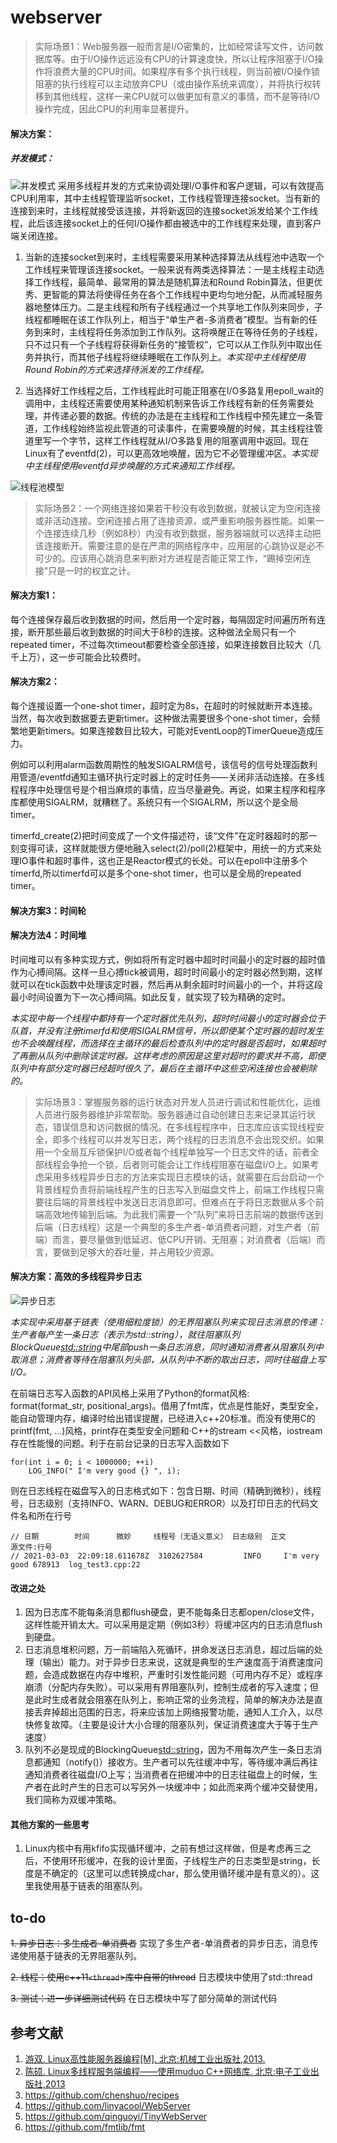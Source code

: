 # webserver

> 实际场景1：Web服务器一般而言是I/O密集的，比如经常读写文件，访问数据库等。由于I/O操作远远没有CPU的计算速度快，所以让程序阻塞于I/O操作将浪费大量的CPU时间。如果程序有多个执行线程，则当前被I/O操作锁阻塞的执行线程可以主动放弃CPU（或由操作系统来调度），并将执行权转移到其他线程，这样一来CPU就可以做更加有意义的事情，而不是等待I/O操作完成，因此CPU的利用率显著提升。
#### 解决方案：
##### 并发模式：
![并发模式](docs/并发模式.png)
采用多线程并发的方式来协调处理I/O事件和客户逻辑，可以有效提高CPU利用率，其中主线程管理监听socket，工作线程管理连接socket。当有新的连接到来时，主线程就接受该连接，并将新返回的连接socket派发给某个工作线程，此后该连接socket上的任何I/O操作都由被选中的工作线程来处理，直到客户端关闭连接。


1.	当新的连接socket到来时，主线程需要采用某种选择算法从线程池中选取一个工作线程来管理该连接socket。一般来说有两类选择算法：一是主线程主动选择工作线程，最简单、最常用的算法是随机算法和Round Robin算法，但更优秀、更智能的算法将使得任务在各个工作线程中更均匀地分配，从而减轻服务器地整体压力。二是主线程和所有子线程通过一个共享地工作队列来同步，子线程都睡眠在该工作队列上，相当于“单生产者-多消费者”模型。当有新的任务到来时，主线程将任务添加到工作队列。这将唤醒正在等待任务的子线程，只不过只有一个子线程将获得新任务的“接管权”，它可以从工作队列中取出任务并执行，而其他子线程将继续睡眠在工作队列上。_本实现中主线程使用Round Robin的方式来选择待派发的工作线程。_

2.	当选择好工作线程之后，工作线程此时可能正阻塞在I/O多路复用epoll_wait的调用中，主线程还需要使用某种通知机制来告诉工作线程有新的任务需要处理，并传递必要的数据。传统的办法是在主线程和工作线程中预先建立一条管道，工作线程始终监视此管道的可读事件，在需要唤醒的时候，其主线程往管道里写一个字节，这样工作线程就从I/O多路复用的阻塞调用中返回。现在Linux有了eventfd(2)，可以更高效地唤醒，因为它不必管理缓冲区。_本实现中主线程使用eventfd异步唤醒的方式来通知工作线程。_

![线程池模型](docs/线程池模型.png)

> 实际场景2：一个网络连接如果若干秒没有收到数据，就被认定为空闲连接或非活动连接。空闲连接占用了连接资源，或严重影响服务器性能。如果一个连接连续几秒（例如8秒）内没有收到数据，服务器端就可以选择主动把该连接断开。需要注意的是在严肃的网络程序中，应用层的心跳协议是必不可少的。应该用心跳消息来判断对方进程是否能正常工作，“踢掉空闲连接”只是一时的权宜之计。
#### 解决方案1：
每个连接保存最后收到数据的时间，然后用一个定时器，每隔固定时间遍历所有连接，断开那些最后收到数据的时间大于8秒的连接。这种做法全局只有一个repeated timer，不过每次timeout都要检查全部连接，如果连接数目比较大（几千上万），这一步可能会比较费时。

#### 解决方案2：
每个连接设置一个one-shot timer，超时定为8s，在超时的时候就断开本连接。当然，每次收到数据要去更新timer。这种做法需要很多个one-shot timer，会频繁地更新timers。如果连接数目比较大，可能对EventLoop的TimerQueue造成压力。

例如可以利用alarm函数周期性的触发SIGALRM信号，该信号的信号处理函数利用管道/eventfd通知主循环执行定时器上的定时任务——关闭非活动连接。在多线程程序中处理信号是个相当麻烦的事情，应当尽量避免。再说，如果主程序和程序库都使用SIGALRM，就糟糕了。系统只有一个SIGALRM，所以这个是全局timer。

timerfd_create(2)把时间变成了一个文件描述符，该“文件”在定时器超时的那一刻变得可读，这样就能很方便地融入select(2)/poll(2)框架中，用统一的方式来处理IO事件和超时事件，这也正是Reactor模式的长处。可以在epoll中注册多个timerfd,所以timerfd可以是多个one-shot timer，也可以是全局的repeated timer。

#### 解决方案3：时间轮
#### 解决方法4：时间堆
时间堆可以有多种实现方式，例如将所有定时器中超时时间最小的定时器的超时值作为心搏间隔。这样一旦心搏tick被调用，超时时间最小的定时器必然到期，这样就可以在tick函数中处理该定时器，然后再从剩余超时时间最小的一个，并将这段最小时间设置为下一次心搏间隔。如此反复，就实现了较为精确的定时。

_本实现中每一个线程中都持有一个定时器优先队列，超时时间最小的定时器会位于队首，并没有注册timerfd和使用SIGALRM信号，所以即使某个定时器的超时发生也不会唤醒线程，而选择在主循环的最后检查队列中的定时器是否超时，如果超时了再删从队列中删除该定时器。这样考虑的原因是这里对超时的要求并不高，即使队列中有部分定时器已经超时很久了，最后在主循环中这些空闲连接也会被剔除的。_

> 实际场景3：掌握服务器的运行状态对开发人员进行调试和性能优化，运维人员进行服务器维护非常帮助。服务器通过自动创建日志来记录其运行状态，错误信息和访问数据的情况。在多线程程序中，日志库应该实现线程安全，即多个线程可以并发写日志，两个线程的日志消息不会出现交织。如果用一个全局互斥锁保护I/O或者每个线程单独写一个日志文件的话，前者全部线程会争抢一个锁，后者则可能会让工作线程阻塞在磁盘I/O上。如果考虑采用多线程异步日志的方法来实现日志模块的话，就需要在后台启动一个背景线程负责将前端线程产生的日志写入到磁盘文件上，前端工作线程只需要往后端的背景线程中发送日志消息即可。但难点在于将日志数据从多个前端高效地传输到后端。为此我们需要一个“队列”来将日志前端的数据传送到后端（日志线程）这是一个典型的多生产者-单消费者问题，对生产者（前端）而言，要尽量做到低延迟、低CPU开销、无阻塞；对消费者（后端）而言，要做到足够大的吞吐量，并占用较少资源。

#### 解决方案：高效的多线程异步日志

![异步日志](docs/异步日志.png)

_本实现中采用基于链表（使用细粒度锁）的无界阻塞队列来实现日志消息的传递：生产者每产生一条日志（表示为std::string），就往阻塞队列BlockQueue<std::string>中尾部push一条日志消息，同时通知消费者从阻塞队列中取消息；消费者等待在阻塞队列头部，从队列中不断的取出日志，同时往磁盘上写I/O。_

在前端日志写入函数的API风格上采用了Python的format风格:  format(format_str,  positional_args)。借用了fmt库，优点是性能好，类型安全，能自动管理内存，编译时给出错误提醒，已经进入c++20标准。而没有使用C的printf(fmt, ...)风格，print存在类型安全问题和·C++的stream <<风格，iostream存在性能慢的问题。利于在前台记录的日志写入函数如下
```
for(int i = 0; i < 1000000; ++i)
    LOG_INFO(" I'm very good {} ", i);
```
则在日志线程在磁盘写入的日志格式如下：包含日期、时间（精确到微秒），线程号，日志级别（支持INFO、WARN、DEBUG和ERROR）以及打印日志的代码文件名和所在行号
```
// 日期        时间      微妙     线程号（无语义意义） 日志级别  正文                  源文件:行号 
// 2021-03-03  22:09:18.611678Z  3102627584         INFO     I'm very good 678913  log_test3.cpp:22
```
#### 改进之处

1. 因为日志库不能每条消息都flush硬盘，更不能每条日志都open/close文件，这样性能开销太大。可以采用是定期（例如3秒）将缓冲区内的日志消息flush到硬盘。
2. 日志消息堆积问题，万一前端陷入死循环，拼命发送日志消息，超过后端的处理（输出）能力。对于异步日志来说，这就是典型的生产速度高于消费速度问题，会造成数据在内存中堆积，严重时引发性能问题（可用内存不足）或程序崩溃（分配内存失败）。可以采用有界阻塞队列，控制生成者的写入速度；但是此时生成者就会阻塞在队列上，影响正常的业务流程，简单的解决办法是直接丢弃掉超出范围的日志，将来应该加上网络报警功能，通知人工介入，以尽快修复故障。（主要是设计大小合理的阻塞队列，保证消费速度大于等于生产速度）
3. 队列不必是现成的BlockingQueue<std::string>，因为不用每次产生一条日志消息都通知（notify()）接收方。生产者可以先往缓冲中写，等待缓冲满后再往通知消费者往磁盘I/O上写；当消费者在把缓冲中的日志往磁盘上的时候，生产者在此时产生的日志可以写另外一块缓冲中；如此而来两个缓冲交替使用，我们简称为双缓冲策略。

#### 其他方案的一些思考
1. Linux内核中有用kfifo实现循环缓冲，之前有想过这样做，但是考虑再三之后，不使用环形缓冲，在我的设计里面，子线程生产的日志类型是string，长度是不确定的（这里可以虑转换成char，那么使用循环缓冲是有意义的）。这里我使用基于链表的阻塞队列。
## to-do
~~1. 异步日志：多生成者-单消费者~~ 实现了多生产者-单消费者的异步日志，消息传递使用基于链表的无界阻塞队列。

~~2. 线程：使用c++11`<thread`>库中自带的thread~~ 日志模块中使用了std::thread

~~3. 测试：进一步详细测试代码~~  在日志模块中写了部分简单的测试代码

## 参考文献
1. [游双. Linux高性能服务器编程[M]. 北京:机械工业出版社,2013.](https://book.douban.com/subject/24722611/) 
2. [陈硕. Linux多线程服务端编程——使用muduo C++网络库. 北京:电子工业出版社,2013](https://book.douban.com/subject/20471211/)
3. https://github.com/chenshuo/recipes
4. https://github.com/linyacool/WebServer
5. https://github.com/qinguoyi/TinyWebServer
6. https://github.com/fmtlib/fmt
